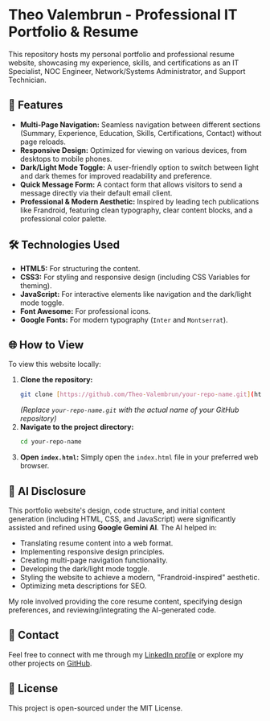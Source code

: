 # Theo Valembrun - Professional IT Portfolio & Resume

This repository hosts my personal portfolio and professional resume website, showcasing my experience, skills, and certifications as an IT Specialist, NOC Engineer, Network/Systems Administrator, and Support Technician.

## 🚀 Features

* **Multi-Page Navigation:** Seamless navigation between different sections (Summary, Experience, Education, Skills, Certifications, Contact) without page reloads.
* **Responsive Design:** Optimized for viewing on various devices, from desktops to mobile phones.
* **Dark/Light Mode Toggle:** A user-friendly option to switch between light and dark themes for improved readability and preference.
* **Quick Message Form:** A contact form that allows visitors to send a message directly via their default email client.
* **Professional & Modern Aesthetic:** Inspired by leading tech publications like Frandroid, featuring clean typography, clear content blocks, and a professional color palette.

## 🛠️ Technologies Used

* **HTML5:** For structuring the content.
* **CSS3:** For styling and responsive design (including CSS Variables for theming).
* **JavaScript:** For interactive elements like navigation and the dark/light mode toggle.
* **Font Awesome:** For professional icons.
* **Google Fonts:** For modern typography (`Inter` and `Montserrat`).

## 🌐 How to View

To view this website locally:

1.  **Clone the repository:**
    ```bash
    git clone [https://github.com/Theo-Valembrun/your-repo-name.git](https://github.com/Theo-Valembrun/your-repo-name.git)
    ```
    *(Replace `your-repo-name.git` with the actual name of your GitHub repository)*
2.  **Navigate to the project directory:**
    ```bash
    cd your-repo-name
    ```
3.  **Open `index.html`:** Simply open the `index.html` file in your preferred web browser.

## 🤖 AI Disclosure

This portfolio website's design, code structure, and initial content generation (including HTML, CSS, and JavaScript) were significantly assisted and refined using **Google Gemini AI**. The AI helped in:

* Translating resume content into a web format.
* Implementing responsive design principles.
* Creating multi-page navigation functionality.
* Developing the dark/light mode toggle.
* Styling the website to achieve a modern, "Frandroid-inspired" aesthetic.
* Optimizing meta descriptions for SEO.

My role involved providing the core resume content, specifying design preferences, and reviewing/integrating the AI-generated code.

## 📧 Contact

Feel free to connect with me through my [LinkedIn profile](https://linkedin.com/in/theovalembrun/) or explore my other projects on [GitHub](https://github.com/Theo-Valembrun).

## 📄 License

This project is open-sourced under the MIT License.
